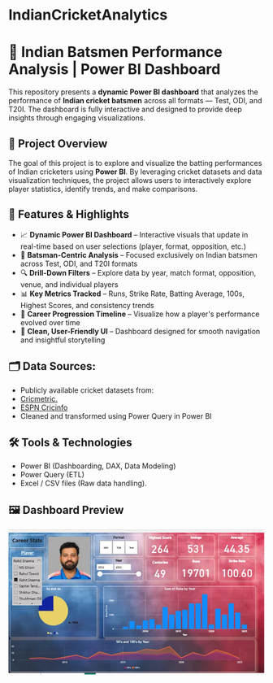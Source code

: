 # IndianCricketAnalytics

# 🏏 Indian Batsmen Performance Analysis | Power BI Dashboard

This repository presents a **dynamic Power BI dashboard** that analyzes the performance of **Indian cricket batsmen** across all formats — Test, ODI, and T20I. The dashboard is fully interactive and designed to provide deep insights through engaging visualizations.

## 📌 Project Overview

The goal of this project is to explore and visualize the batting performances of Indian cricketers using **Power BI**. By leveraging cricket datasets and data visualization techniques, the project allows users to interactively explore player statistics, identify trends, and make comparisons.

## 🌟 Features & Highlights

- 📈 **Dynamic Power BI Dashboard** – Interactive visuals that update in real-time based on user selections (player, format, opposition, etc.)
- 🏏 **Batsman-Centric Analysis** – Focused exclusively on Indian batsmen across Test, ODI, and T20I formats
- 🔍 **Drill-Down Filters** – Explore data by year, match format, opposition, venue, and individual players
- 📊 **Key Metrics Tracked** – Runs, Strike Rate, Batting Average, 100s, Highest Scores, and consistency trends
- 📅 **Career Progression Timeline** – Visualize how a player's performance evolved over time
- 📌 **Clean, User-Friendly UI** – Dashboard designed for smooth navigation and insightful storytelling

## 🗂️ Data Sources:

- Publicly available cricket datasets from:
- [Cricmetric.](http://cricmetric.com/playerstats.py?player=SR%20Tendulkar&format=all&role=all)
- [ESPN Cricinfo](https://www.espncricinfo.com/)
- Cleaned and transformed using Power Query in Power BI


## 🛠️ Tools & Technologies
- Power BI (Dashboarding, DAX, Data Modeling)
- Power Query (ETL)
- Excel / CSV files (Raw data handling).

## 🖼️ Dashboard Preview

![Dashboard Preview](https://github.com/Priyanshu8808/IndianCricketAnalytics/blob/main/Cricket.jpg)



